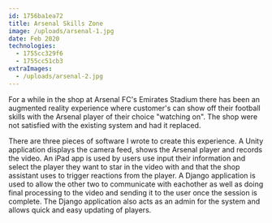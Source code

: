 ```yaml
---
id: 1756ba1ea72
title: Arsenal Skills Zone
image: /uploads/arsenal-1.jpg
date: Feb 2020
technologies:
  - 1755cc329f6
  - 1755cc51cb3
extraImages:
  - /uploads/arsenal-2.jpg
---
```

For a while in the shop at Arsenal FC's Emirates Stadium there has been an augmented reality experience where customer's can show off their football skills with the Arsenal player of their choice "watching on".  The shop were not satisfied with the existing system and had it replaced.

There are three pieces of software I wrote to create this experience.  A Unity application displays the camera feed, shows the Arsenal player and records the video.  An iPad app is used by users use input their information and select the player they want to star in the video with and that the shop assistant uses to trigger reactions from the player.  A Django application is used to allow the other two to communicate with eachother as well as doing final processing to the video and sending it to the user once the session is  complete.  The Django application also acts as an admin for the system and allows quick and easy updating of players.